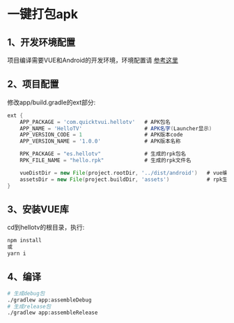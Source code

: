 # 一键打包apk

## 1、开发环境配置
项目编译需要VUE和Android的开发环境，环境配置请 [参考这里](https://developer.extscreen.com/guide/#%E5%AE%89%E8%A3%85%E5%92%8C%E7%8E%AF%E5%A2%83%E9%85%8D%E7%BD%AE)
## 2、项目配置
修改app/build.gradle的ext部分:
``` groovy
ext {
    APP_PACKAGE = 'com.quicktvui.hellotv'   # APK包名
    APP_NAME = 'HelloTV'                    # APK名字(Launcher显示)
    APP_VERSION_CODE = 1                    # APK版本code
    APP_VERSION_NAME = '1.0.0'              # APK版本名称

    RPK_PACKAGE = "es.hellotv"              # 生成的rpk包名
    RPK_FILE_NAME = "hello.rpk"             # 生成的rpk文件名

    vueDistDir = new File(project.rootDir, '../dist/android')   # vue编译后代码
    assetsDir = new File(project.buildDir, 'assets')            # rpk生成的位置
}
```
## 3、安装VUE库
cd到hellotv的根目录，执行:
```bash
npm install
或
yarn i
```
## 4、编译

``` bash
# 生成debug包
./gradlew app:assembleDebug
# 生成release包
./gradlew app:assembleRelease
```